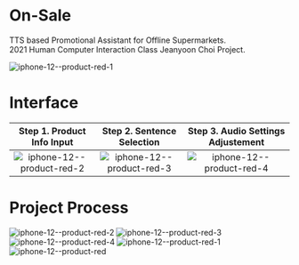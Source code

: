 # On-Sale
TTS based Promotional Assistant for Offline Supermarkets.<br />
2021 Human Computer Interaction Class Jeanyoon Choi Project.

![iphone-12--product-red-1](https://user-images.githubusercontent.com/57379903/121844953-b6d49f00-cd1f-11eb-8d00-294e02a56678.png)

# Interface

Step 1. Product Info Input |  Step 2. Sentence Selection | Step 3. Audio Settings Adjustement
:-------------------------:|:-------------------------:|:----------------:
![iphone-12--product-red-2](https://user-images.githubusercontent.com/57379903/121844945-b50adb80-cd1f-11eb-9839-a9d825c0a2c7.png)  | ![iphone-12--product-red-3](https://user-images.githubusercontent.com/57379903/121844949-b63c0880-cd1f-11eb-9578-31bc41946bb7.png) | ![iphone-12--product-red-4](https://user-images.githubusercontent.com/57379903/121844950-b6d49f00-cd1f-11eb-978e-f0d3e0b9e4bb.png)

# Project Process

![iphone-12--product-red-2](https://user-images.githubusercontent.com/57379903/121844945-b50adb80-cd1f-11eb-9839-a9d825c0a2c7.png)
![iphone-12--product-red-3](https://user-images.githubusercontent.com/57379903/121844949-b63c0880-cd1f-11eb-9578-31bc41946bb7.png)
![iphone-12--product-red-4](https://user-images.githubusercontent.com/57379903/121844950-b6d49f00-cd1f-11eb-978e-f0d3e0b9e4bb.png)
![iphone-12--product-red-1](https://user-images.githubusercontent.com/57379903/121844953-b6d49f00-cd1f-11eb-8d00-294e02a56678.png)
![iphone-12--product-red](https://user-images.githubusercontent.com/57379903/121844958-b805cc00-cd1f-11eb-846a-23fa3c04b405.png)

